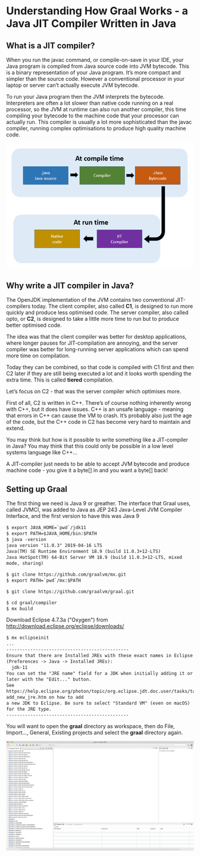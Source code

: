 # Understanding How Graal Works - a Java JIT Compiler Written in Java

## What is a JIT compiler?

When you run the javac command, or compile-on-save in your IDE, your Java program is compiled from Java source code into JVM bytecode. This is a binary representation of your Java program. It’s more compact and simpler than the source code. However a conventional processor in your laptop or server can’t actually execute JVM bytecode.

To run your Java program then the JVM interprets the bytecode. Interpreters are often a lot slower than native code running on a real processor, so the JVM at runtime can also run another compiler, this time compiling your bytecode to the machine code that your processor can actually run.
This compiler is usually a lot more sophisticated than the javac compiler, running complex optimisations to produce high quality machine code.

![How compilation works in Java](img/jit.png)

## Why write a JIT compiler in Java?

The OpenJDK implementation of the JVM contains two conventional JIT-compilers today. The client compiler, also called **C1**, is designed to run more quickly and produce less optimised code. The server compiler, also called opto, or **C2**, is designed to take a little more time to run but to produce better optimised code.

The idea was that the client compiler was better for desktop applications, where longer pauses for JIT-compilation are annoying, and the server compiler was better for long-running server applications which can spend more time on compilation.

Today they can be combined, so that code is compiled with C1 first and then C2 later if they are still being executed a lot and it looks worth spending the extra time. This is called **tiered** compilation.

Let’s focus on C2 - that was the server compiler which optimises more.

First of all, C2 is written in C++. There’s of course nothing inherently wrong with C++, but it does have issues. C++ is an unsafe language - meaning that errors in C++ can cause the VM to crash. It’s probably also just the age of the code, but the C++ code in C2 has become very hard to maintain and extend.

You may think but how is it possible to write something like a JIT-compiler in Java? You may think that this could only be possible in a low level systems language like C++...

A JIT-compiler just needs to be able to accept JVM bytecode and produce machine code - you give it a byte[] in and you want a byte[] back!

## Setting up Graal

The first thing we need is Java 9 or greather. The interface that Graal uses, called JVMCI, was added to Java as JEP 243 Java-Level JVM Compiler Interface, and the first version to have this was Java 9

```
$ export JAVA_HOME=`pwd`/jdk11
$ export PATH=$JAVA_HOME/bin:$PATH
$ java -version
java version "11.0.3" 2019-04-16 LTS
Java(TM) SE Runtime Environment 18.9 (build 11.0.3+12-LTS)
Java HotSpot(TM) 64-Bit Server VM 18.9 (build 11.0.3+12-LTS, mixed mode, sharing)
```

```
$ git clone https://github.com/graalvm/mx.git 
$ export PATH=`pwd`/mx:$PATH
```

```
$ git clone https://github.com/graalvm/graal.git
```

```
$ cd graal/compiler
$ mx build
```

Download Eclipse 4.7.3a ("Oxygen") from http://download.eclipse.org/eclipse/downloads/

```
$ mx eclipseinit
...
----------------------------------------------
Ensure that there are Installed JREs with these exact names in Eclipse (Preferences -> Java -> Installed JREs):
  jdk-11
You can set the "JRE name" field for a JDK when initially adding it or later with the "Edit..." button.
See https://help.eclipse.org/photon/topic/org.eclipse.jdt.doc.user/tasks/task-add_new_jre.htm on how to add
a new JDK to Eclipse. Be sure to select "Standard VM" (even on macOS) for the JRE type.
----------------------------------------------
```

You will want to open the **graal** directory as workspace, then do File, Import…, General, Existing projects and select the **graal** directory again.

![The Eclipse workspace with Graal project](img/eclipse_graal.png)

